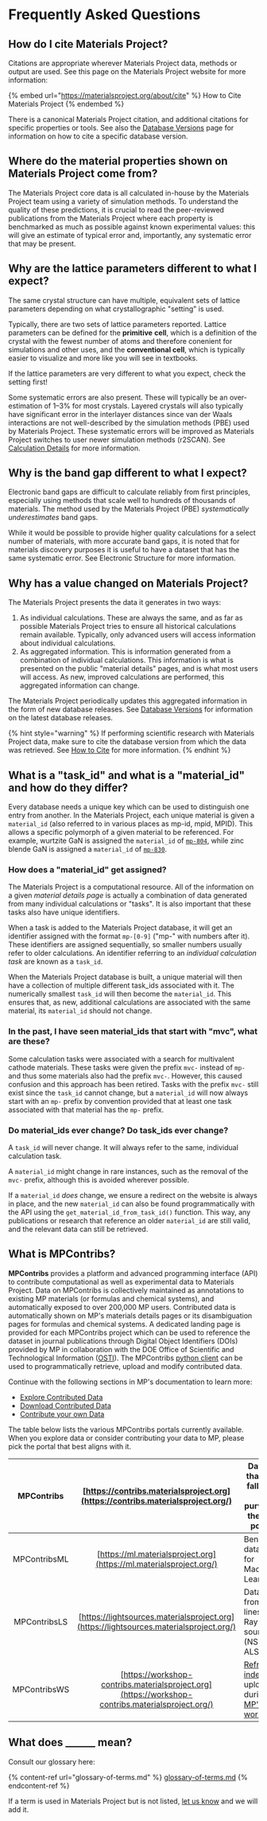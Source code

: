 # Frequently Asked Questions

## How do I cite Materials Project?

Citations are appropriate wherever Materials Project data, methods or output are used. See this page on the Materials Project website for more information:

{% embed url="https://materialsproject.org/about/cite" %}
How to Cite Materials Project
{% endembed %}

There is a canonical Materials Project citation, and additional citations for specific properties or tools. See also the [Database Versions](database-versions.md) page for information on how to cite a specific database version.

## Where do the material properties shown on Materials Project come from?

The Materials Project core data is all calculated in-house by the Materials Project team using a variety of simulation methods. To understand the quality of these predictions, it is crucial to read the peer-reviewed publications from the Materials Project where each property is benchmarked as much as possible against known experimental values: this will give an estimate of typical error and, importantly, any systematic error that may be present.

## Why are the lattice parameters different to what I expect?

The same crystal structure can have multiple, equivalent sets of lattice parameters depending on what crystallographic "setting" is used.

Typically, there are two sets of lattice parameters reported. Lattice parameters can be defined for the **primitive** **cell**, which is a definition of the crystal with the fewest number of atoms and therefore conenient for simulations and other uses, and the **conventional cell**, which is typically easier to visualize and more like you will see in textbooks.

If the lattice parameters are very different to what you expect, check the setting first!

Some systematic errors are also present. These will typically be an over-estimation of 1–3% for most crystals. Layered crystals will also typically have significant error in the interlayer distances since van der Waals interactions are not well-described by the simulation methods (PBE) used by Materials Project. These systematic errors will be improved as Materials Project switches to user newer simulation methods (r2SCAN). See [Calculation Details](methodology/calculation-details/) for more information.

## Why is the band gap different to what I expect?

Electronic band gaps are difficult to calculate reliably from first principles, especially using methods that scale well to hundreds of thousands of materials. The method used by the Materials Project (PBE) _systematically underestimates_ band gaps.

While it would be possible to provide higher quality calculations for a select number of materials, with more accurate band gaps, it is noted that for materials discovery purposes it is useful to have a dataset that has the same systematic error. See Electronic Structure for more information.

## Why has a value changed on Materials Project?

The Materials Project presents the data it generates in two ways:

1. As individual calculations. These are always the same, and as far as possible Materials Project tries to ensure all historical calculations remain available. Typically, only advanced users will access information about individual calculations.
2. As aggregated information. This is information generated from a combination of individual calculations. This information is what is presented on the public "material details" pages, and is what most users will access. As new, improved calculations are performed, this aggregated information can change.

The Materials Project periodically updates this aggregated information in the form of new database releases. See [Database Versions](database-versions.md) for information on the latest database releases.

{% hint style="warning" %}
If performing scientific research with Materials Project data, make sure to cite the database version from which the data was retrieved. See [How to Cite](https://materialsproject.org/about/cite) for more information.&#x20;
{% endhint %}

## What is a "task\_id" and what is a "material\_id" and how do they differ?

Every database needs a unique key which can be used to distinguish one entry from another. In the Materials Project, each unique material is given a `material_id` (also referred to in various places as mp-id, mpid, MPID). This allows a specific polymorph of a given material to be referenced. For example, wurtzite GaN is assigned the `material_id` of [`mp-804`](https://materialsproject.org/materials/mp-804), while zinc blende GaN is assigned a `material_id` of [`mp-830`](https://materialsproject.org/materials/mp-830).

### How does a "material\_id" get assigned?

The Materials Project is a computational resource. All of the information on a given _material details page_ is actually a combination of data generated from many individual calculations or "tasks". It is also important that these tasks also have unique identifiers.

When a task is added to the Materials Project database, it will get an identifier assigned with the format `mp-[0-9]` ("mp-" with numbers after it). These identifiers are assigned sequentially, so smaller numbers usually refer to older calculations. An identifier referring to an _individual calculation task_ are known as a `task_id`.

When the Materials Project database is built, a unique material will then have a collection of multiple different task\_ids associated with it. The numerically smallest `task_id` will then become the `material_id`. This ensures that, as new, additional calculations are associated with the same material, its `material_id` should not change.

### In the past, I have seen material\_ids that start with "mvc", what are these?

Some calculation tasks were associated with a search for multivalent cathode materials. These tasks were given the prefix `mvc-` instead of `mp-` and thus some materials also had the prefix `mvc-`. However, this caused confusion and this approach has been retired. Tasks with the prefix `mvc-` still exist since the `task_id` cannot change, but a `material_id` will now always start with an `mp-` prefix by convention provided that at least one task associated with that material has the `mp-` prefix.

### Do material\_ids ever change? Do task\_ids ever change?

A `task_id` will never change. It will always refer to the same, individual calculation task.

A `material_id` might change in rare instances, such as the removal of the `mvc-` prefix, although this is avoided wherever possible.

If a `material_id` _does_ change, we ensure a redirect on the website is always in place, and the new `material_id` can also be found programmatically with the API using the `get_material_id_from_task_id()` function. This way, any publications or research that reference an older `material_id` are still valid, and the relevant data can still be retrieved.

## What is MPContribs?

**MPContribs** provides a platform and advanced programming interface (API) to contribute computational as well as experimental data to Materials Project. Data on MPContribs is collectively maintained as annotations to existing MP materials (or formulas and chemical systems), and automatically exposed to over 200,000 MP users. Contributed data is automatically shown on MP's materials details pages or its disambiguation pages for formulas and chemical systems. A dedicated landing page is provided for each MPContribs project which can be used to reference the dataset in journal publications through Digital Object Identifiers (DOIs) provided by MP in collaboration with the DOE Office of Scientific and Technological Information ([OSTI](https://www.osti.gov/)). The MPContribs [python client](https://pypi.org/project/mpcontribs-client/) can be used to programmatically retrieve, upload and modify contributed data.

Continue with the following sections in MP's documentation to learn more:&#x20;

* [Explore Contributed Data](apps/explore-contributed-data.md)
* [Download Contributed Data](downloading-data/download-contributed-data.md)
* [Contribute your own Data](uploading-data/what-is-mpcontribs.md)

The table below lists the various MPContribs portals currently available. When you explore data or consider contributing your data to MP, please pick the portal that best aligns with it.

|  MPContribs  |          [https://contribs.materialsproject.org](https://contribs.materialsproject.org/)          | Datasets that don't fall under the purview of the other portals.                                                                |
| :----------: | :-----------------------------------------------------------------------------------------------: | ------------------------------------------------------------------------------------------------------------------------------- |
| MPContribsML |                [https://ml.materialsproject.org](https://ml.materialsproject.org/)                | Benchmark datasets for Machine Learning.                                                                                        |
| MPContribsLS |      [https://lightsources.materialsproject.org](https://lightsources.materialsproject.org/)      | Datasets from beam lines at X-Ray light sources (NSLS-II, ALS, etc.).                                                           |
| MPContribsWS | [https://workshop-contribs.materialsproject.org](https://workshop-contribs.materialsproject.org/) | [Refractive index](https://refractiveindex.info/) data uploaded during [MP's workshop](https://workshop.materialsproject.org/). |

## What does \_\_\_\_\_\_ mean?

Consult our glossary here:

{% content-ref url="glossary-of-terms.md" %}
[glossary-of-terms.md](glossary-of-terms.md)
{% endcontent-ref %}

If a term is used in Materials Project but is not listed, [let us know](getting-help.md) and we will add it.
